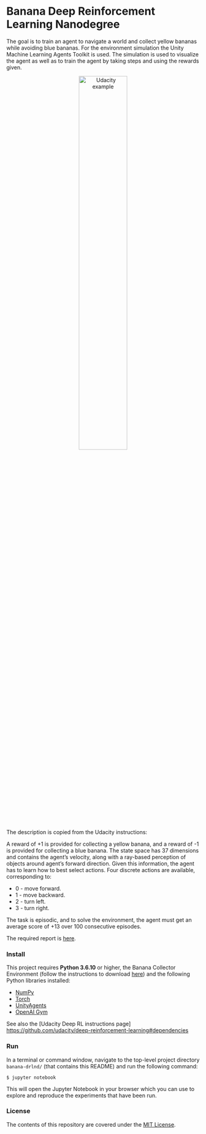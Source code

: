 Banana Deep Reinforcement Learning Nanodegree
===========================

The goal is to train an agent to navigate a world and collect yellow bananas while avoiding blue bananas.
For the environment simulation the Unity Machine Learning Agents Toolkit is used. The simulation is used to visualize the agent as well as to train the agent by taking steps and using the rewards given.


<p align="center"><img src="https://video.udacity-data.com/topher/2018/June/5b1ab4b0_banana/banana.gif" alt="Udacity example" width="50%" style="middle"></p>

The description is copied from the Udacity instructions:

A reward of +1 is provided for collecting a yellow banana, and a reward of -1 is provided for collecting a blue banana. The state space has 37 dimensions and contains the agent’s velocity, along with a ray-based perception of objects around agent’s forward direction. Given this information, the agent has to learn how to best select actions. Four discrete actions are available, corresponding to:

- 0 - move forward.
- 1 - move backward.
- 2 - turn left.
- 3 - turn right.

The task is episodic, and to solve the environment, the agent must get an average score of +13 over 100 consecutive episodes. 

The required report is [here](reports/Report.pdf).


### Install
This project requires **Python 3.6.10** or higher, the Banana Collector Environment (follow the instructions to download [here](drlnd/README.md)) and the following Python libraries installed:

- [NumPy](http://www.numpy.org/)
- [Torch](https://pytorch.org)
- [UnityAgents](https://github.com/Unity-Technologies/ml-agents)
- [OpenAI Gym](https://gym.openai.com)

See also the [Udacity Deep RL instructions page] https://github.com/udacity/deep-reinforcement-learning#dependencies

### Run
In a terminal or command window, navigate to the top-level project directory `banana-drlnd/` (that contains this README) and run the following command:

```shell
$ jupyter notebook
```

This will open the Jupyter Notebook in your browser which you can use to explore and reproduce the experiments that have been run. 


### License
The contents of this repository are covered under the [MIT License](LICENSE).